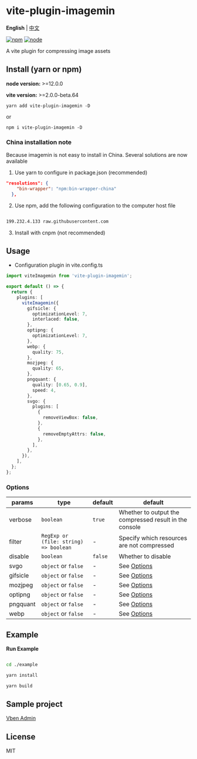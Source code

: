 # vite-plugin-imagemin

**English** | [中文](./README.zh_CN.md)

[![npm][npm-img]][npm-url] [![node][node-img]][node-url]

A vite plugin for compressing image assets

## Install (yarn or npm)

**node version:** >=12.0.0

**vite version:** >=2.0.0-beta.64

```
yarn add vite-plugin-imagemin -D
```

or

```
npm i vite-plugin-imagemin -D
```

### China installation note

Because imagemin is not easy to install in China. Several solutions are now available

1. Use yarn to configure in package.json (recommended)

```json
"resolutions": {
    "bin-wrapper": "npm:bin-wrapper-china"
  },

```

2. Use npm, add the following configuration to the computer host file

```bash

199.232.4.133 raw.githubusercontent.com
```

3. Install with cnpm (not recommended)

## Usage

- Configuration plugin in vite.config.ts

```ts
import viteImagemin from 'vite-plugin-imagemin';

export default () => {
  return {
    plugins: [
      viteImagemin({
        gifsicle: {
          optimizationLevel: 7,
          interlaced: false,
        },
        optipng: {
          optimizationLevel: 7,
        },
        webp: {
          quality: 75,
        },
        mozjpeg: {
          quality: 65,
        },
        pngquant: {
          quality: [0.65, 0.9],
          speed: 4,
        },
        svgo: {
          plugins: [
            {
              removeViewBox: false,
            },
            {
              removeEmptyAttrs: false,
            },
          ],
        },
      }),
    ],
  };
};
```

### Options

| params | type | default | default |
| --- | --- | --- | --- |
| verbose | `boolean` | `true` | Whether to output the compressed result in the console |
| filter | `RegExp or (file: string) => boolean` | - | Specify which resources are not compressed |
| disable | `boolean` | `false` | Whether to disable |
| svgo | `object` or `false` | - | See [Options](https://github.com/svg/svgo/#what-it-can-do) |
| gifsicle | `object` or `false` | - | See [Options](https://github.com/imagemin/imagemin-gifsicle) |
| mozjpeg | `object` or `false` | - | See [Options](https://github.com/imagemin/imagemin-mozjpeg) |
| optipng | `object` or `false` | - | See [Options](https://github.com/imagemin/imagemin-optipng) |
| pngquant | `object` or `false` | - | See [Options](https://github.com/imagemin/imagemin-pngquant) |
| webp | `object` or `false` | - | See [Options](https://github.com/imagemin/imagemin-webp) |

## Example

**Run Example**

```bash

cd ./example

yarn install

yarn build

```

## Sample project

[Vben Admin](https://github.com/anncwb/vue-vben-admin)

## License

MIT

[npm-img]: https://img.shields.io/npm/v/vite-plugin-style-import.svg
[npm-url]: https://npmjs.com/package/vite-plugin-style-import
[node-img]: https://img.shields.io/node/v/vite-plugin-style-import.svg
[node-url]: https://nodejs.org/en/about/releases/
